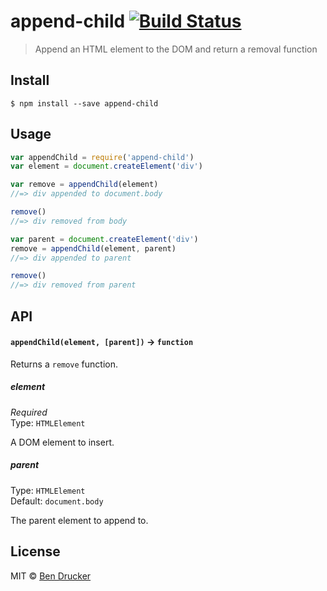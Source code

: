 # append-child [![Build Status](https://travis-ci.org/bendrucker/append-child.svg?branch=master)](https://travis-ci.org/bendrucker/append-child)

> Append an HTML element to the DOM and return a removal function


## Install

```
$ npm install --save append-child
```


## Usage

```js
var appendChild = require('append-child')
var element = document.createElement('div')

var remove = appendChild(element)
//=> div appended to document.body

remove()
//=> div removed from body

var parent = document.createElement('div')
remove = appendChild(element, parent)
//=> div appended to parent

remove()
//=> div removed from parent
```

## API

#### `appendChild(element, [parent])` -> `function`

Returns a `remove` function.

##### element

*Required*  
Type: `HTMLElement`

A DOM element to insert.

##### parent

Type: `HTMLElement`  
Default: `document.body`

The parent element to append to.


## License

MIT © [Ben Drucker](http://bendrucker.me)
